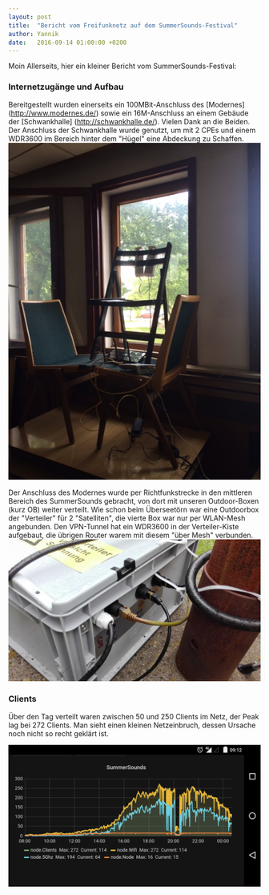 ```yaml
---
layout: post
title:  "Bericht vom Freifunknetz auf dem SummerSounds-Festival"
author: Yannik
date:   2016-09-14 01:00:00 +0200
---
```


Moin Allerseits, 
hier ein kleiner Bericht vom SummerSounds-Festival:


### Internetzugänge und Aufbau
Bereitgestellt wurden einerseits ein 100MBit-Anschluss des [Modernes] (http://www.modernes.de/) sowie ein 16M-Anschluss an 
einem Gebäude der [Schwankhalle] (http://schwankhalle.de/). Vielen Dank an die Beiden.
Der Anschluss der Schwankhalle wurde genutzt, um mit 2 CPEs und einem WDR3600 im Bereich hinter dem "Hügel" eine Abdeckung 
zu Schaffen. 
<a href="/images/Summersounds_Schwankhalle.JPG"><img src="/images/Summersounds_Schwankhalle.JPG" width="600px" alt=""></a>


Der Anschluss des Modernes wurde per Richtfunkstrecke in den mittleren Bereich des SummerSounds gebracht, von dort mit unseren Outdoor-Boxen (kurz OB) 
weiter verteilt. Wie schon beim Überseetörn war eine Outdoorbox der "Verteiler" für 2 "Satelliten", die vierte Box war nur per WLAN-Mesh angebunden.
Den VPN-Tunnel hat ein WDR3600 in der Verteiler-Kiste aufgebaut, die übrigen Router warem mit diesem "über Mesh" verbunden.
<a href="/images/Summersounds_Verteilerkiste.jpg"><img src="/images/Summersounds_Verteilerkiste.jpg" width="600px" alt=""></a>

### Clients
Über den Tag verteilt waren zwischen 50 und 250 Clients im Netz, der Peak lag bei 272 Clients. 
Man sieht einen kleinen Netzeinbruch, dessen Ursache noch nicht so recht geklärt ist.

<a href="/images/Summersounds_Statistik.png"><img src="/images/Summersounds_Statistik.png" width="600px" alt=""></a>

